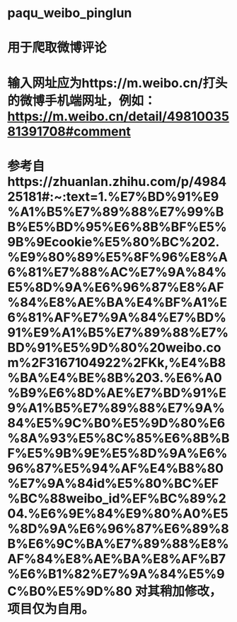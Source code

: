 # paqu_weibo_pinglun
# 用于爬取微博评论
# 输入网址应为https://m.weibo.cn/打头的微博手机端网址，例如：https://m.weibo.cn/detail/4981003581391708#comment
# 参考自https://zhuanlan.zhihu.com/p/498425181#:~:text=1.%E7%BD%91%E9%A1%B5%E7%89%88%E7%99%BB%E5%BD%95%E6%8B%BF%E5%9B%9Ecookie%E5%80%BC%202.%E9%80%89%E5%8F%96%E8%A6%81%E7%88%AC%E7%9A%84%E5%8D%9A%E6%96%87%E8%AF%84%E8%AE%BA%E4%BF%A1%E6%81%AF%E7%9A%84%E7%BD%91%E9%A1%B5%E7%89%88%E7%BD%91%E5%9D%80%20weibo.com%2F3167104922%2FKk,%E4%B8%BA%E4%BE%8B%203.%E6%A0%B9%E6%8D%AE%E7%BD%91%E9%A1%B5%E7%89%88%E7%9A%84%E5%9C%B0%E5%9D%80%E6%8A%93%E5%8C%85%E6%8B%BF%E5%9B%9E%E5%8D%9A%E6%96%87%E5%94%AF%E4%B8%80%E7%9A%84id%E5%80%BC%EF%BC%88weibo_id%EF%BC%89%204.%E6%9E%84%E9%80%A0%E5%8D%9A%E6%96%87%E6%89%8B%E6%9C%BA%E7%89%88%E8%AF%84%E8%AE%BA%E8%AF%B7%E6%B1%82%E7%9A%84%E5%9C%B0%E5%9D%80  对其稍加修改，项目仅为自用。
